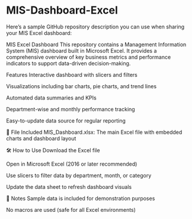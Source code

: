 # MIS-Dashboard-Excel
Here’s a sample GitHub repository description you can use when sharing your MIS Excel dashboard:

MIS Excel Dashboard
This repository contains a Management Information System (MIS) dashboard built in Microsoft Excel. It provides a comprehensive overview of key business metrics and performance indicators to support data-driven decision-making.

  Features
Interactive dashboard with slicers and filters

Visualizations including bar charts, pie charts, and trend lines

Automated data summaries and KPIs

Department-wise and monthly performance tracking

Easy-to-update data source for regular reporting

📁 File Included
MIS_Dashboard.xlsx: The main Excel file with embedded charts and dashboard layout

🛠️ How to Use
Download the Excel file

Open in Microsoft Excel (2016 or later recommended)

Use slicers to filter data by department, month, or category

Update the data sheet to refresh dashboard visuals

📌 Notes
Sample data is included for demonstration purposes

No macros are used (safe for all Excel environments)
